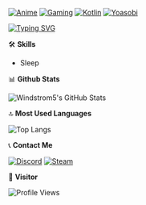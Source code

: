 [![Anime](https://img.shields.io/badge/Anime-Lover-pink?style=flat-square&logo=anime)](https://myanimelist.net/profile/team_onodera12)
[![Gaming](https://img.shields.io/badge/Gaming-Enthusiast-blue?style=flat-square&logo=pc)](https://steamcommunity.com/profiles/76561198881808539/)
[![Kotlin](https://img.shields.io/badge/Kotlin-Developer-orange?style=flat-square&logo=kotlin)](https://github.com/Windstrom5/Tugas_Akhir)
[![Yoasobi](https://img.shields.io/badge/Yoasobi-Fan-lightgreen?style=flat-square&logo=spotify)](https://open.spotify.com/artist/64tJ2EAv1R6UaZqc4iOCyj)

[![Typing SVG](https://readme-typing-svg.demolab.com/?lines=Welcome+to+my+profile)](https://git.io/typing-svg)


🛠️ **Skills**

- Sleep


📊 **Github Stats**

![Windstrom5's GitHub Stats](https://github-readme-stats.vercel.app/api?username=Windstrom5&show_icons=true&theme=radical)


🔝 **Most Used Languages**

![Top Langs](https://github-readme-stats.vercel.app/api/top-langs/?username=Windstrom5&layout=compact&theme=radical)


📞 **Contact Me**

[![Discord](https://img.shields.io/badge/Discord-Contact-7289DA?style=flat-square&logo=discord)](https://discordapp.com/users/411135817449340929)
[![Steam](https://img.shields.io/badge/Steam-Contact-000000?style=flat-square&logo=steam)](https://steamcommunity.com/profiles/76561198881808539)


🧑 **Visitor**

![Profile Views](https://count.getloli.com/get/@Windstrom5?theme=rule34)
